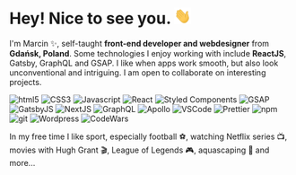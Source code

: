 <h1>Hey! Nice to see you.</a> <img  src="https://raw.githubusercontent.com/ABSphreak/ABSphreak/master/gifs/Hi.gif" width="30px"></h1>

I'm Marcin :sparkles:, self-taught **front-end developer and webdesigner** from **Gdańsk, Poland**.
Some technologies I enjoy working with include **ReactJS**, Gatsby, GraphQL and GSAP. I like when apps work smooth, but also look unconventional and intriguing.
I am open to collaborate on interesting projects.

<p>

<img alt="html5" src="https://img.shields.io/badge/-HTML5-E34F26?style=flat-square&logo=html5&logoColor=white" />
<img alt="CSS3" src="https://img.shields.io/badge/-CSS3-1572B6?style=flat-square&logo=css3&logoColor=white" />
<img alt="Javascript" src="https://img.shields.io/badge/-JS-F7DF1E?style=flat-square&logo=javascript&logoColor=white" />
<img alt="React" src="https://img.shields.io/badge/-React-45b8d8?style=flat-square&logo=react&logoColor=white" />
<img alt="Styled Components" src="https://img.shields.io/badge/-Styled_Components-db7092?style=flat-square&logo=styled-components&logoColor=white" />
<img alt="GSAP" src="https://img.shields.io/badge/-GSAP-88CE02?style=flat-square&logo=greensock&logoColor=white" />
<img alt="GatsbyJS" src="https://img.shields.io/badge/-Gatsby-663399?style=flat-square&logo=gatsby&logoColor=white" />
<img alt="NextJS" src="https://img.shields.io/badge/-NextJS-000000?style=flat-square&logo=next.js&logoColor=white" />
<img alt="GraphQL" src="https://img.shields.io/badge/-GraphQL-E10098?style=flat-square&logo=graphql&logoColor=white" />
<img alt="Apollo" src="https://img.shields.io/badge/-Apollo%20GraphQL-311C87?style=flat-square&logo=apollo-graphql&logoColor=white" />
<img alt="VSCode" src="https://img.shields.io/badge/-VSCode-007ACC?style=flat-square&logo=visual-studio-code&logoColor=white" />
<img alt="Prettier" src="https://img.shields.io/badge/-Prettier-F7B93E?style=flat-square&logo=prettier&logoColor=white" />
<img alt="npm" src="https://img.shields.io/badge/-NPM-CB3837?style=flat-square&logo=npm&logoColor=white" />
<img alt="git" src="https://img.shields.io/badge/-Git-F05032?style=flat-square&logo=git&logoColor=white" />
<img alt="Wordpress" src="https://img.shields.io/badge/-Wordpress-21759B?style=flat-square&logo=wordpress&logoColor=white" />
<img alt="CodeWars" src="https://www.codewars.com/users/cirocki/badges/small" />

</p>

In my free time I like sport, especially football :soccer:, watching Netflix series :tv:, movies with Hugh Grant :clapper:, League of Legends :video_game:, aquascaping :tropical_fish: and more...
